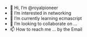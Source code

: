 - 👋 Hi, I’m @royalpioneer
- 👀 I’m interested in networking
- 🌱 I’m currently learning ecmascript
- 💞️ I’m looking to collaborate on ...
- 📫 How to reach me ... by the Email

<!---
royalpioneer/royalpioneer is a ✨ special ✨ repository because its `README.md` (this file) appears on your GitHub profile.
You can click the Preview link to take a look at your changes.
--->
